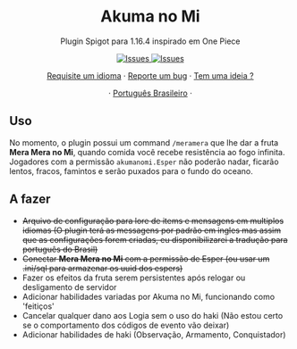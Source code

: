 <h1 align="center">Akuma no Mi</h1>

  <p align="center">Plugin Spigot para 1.16.4 inspirado em One Piece</p>

  <p align="center">
     <a href="https://github.com/rafaelfaustini/akumanomi/issues">
      <img alt="Issues" src="https://img.shields.io/github/issues/rafaelfaustini/akumanomi?color=f44336" />
    </a>
     <a href="https://github.com/rafaelfaustini/akumanomi/pulls">
      <img alt="Issues" src="https://img.shields.io/github/issues-pr/rafaelfaustini/akumanomi?color=f44336" />
    </a>
  </p>
  <p align="center">
   <a href="https://github.com/rafaelfaustini/akumanomi/issues/new?assignees=rafaelfaustini&labels=Documentation%2C+Translation&template=new-language-request.md&title=%5Btranslation%5D">Requisite um idioma</a>
     ·
    <a href="https://github.com/rafaelfaustini/akumanomi/issues/new?assignees=&labels=Bug+Fix&template=bug_report.md&title=%5Bbugfix%5D">Reporte um bug</a>
     ·
    <a href="https://github.com/rafaelfaustini/akumanomi/issues/new?assignees=&labels=feature&template=feature_request.md&title=%5Bfeature%5D">Tem uma ideia ?</a>
  </p>
  <p align="center">
    ·
    <a href="/docs/readme_pt-BR.md">Português Brasileiro</a>
    ·
  </p>

## Uso

No momento, o plugin possui um command `/meramera` que lhe dar a fruta **Mera Mera no Mi**, quando comida você recebe resistência ao fogo infinita.
Jogadores com a permissão `akumanomi.Esper` não poderão nadar, ficarão lentos, fracos, famintos e serão puxados para o fundo do oceano.

## A fazer

- ~~Arquivo de configuração para lore de items e mensagens em multiplos idiomas (O plugin terá as messagens por padrão em ingles mas assim que as configurações forem criadas, eu disponibilizarei a tradução para português do Brasil)~~
- ~~Conectar **Mera Mera no Mi** com a permissão de Esper (ou usar um .ini/sql para armazenar os uuid dos espers)~~
- Fazer os efeitos da fruta serem persistentes após relogar ou desligamento de servidor
- Adicionar habilidades variadas por Akuma no Mi, funcionando como 'feitiços'
- Cancelar qualquer dano aos Logia sem o uso do haki (Não estou certo se o comportamento dos códigos de evento vão deixar)
- Adicionar habilidades de haki (Observação, Armamento, Conquistador)
